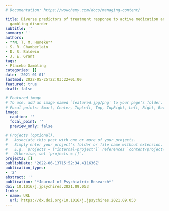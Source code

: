 ```yaml
---
# Documentation: https://wowchemy.com/docs/managing-content/

title: Diverse predictors of treatment response to active medication and placebo in
  gambling disorder
subtitle: ''
summary: ''
authors:
- **N. T. M. Huneke**
- S. R. Chamberlain
- D. S. Baldwin
- J. E. Grant
tags:
- Placebo Gambling
categories: []
date: '2021-01-01'
lastmod: 2022-05-25T22:03:22+01:00
featured: true
draft: false

# Featured image
# To use, add an image named `featured.jpg/png` to your page's folder.
# Focal points: Smart, Center, TopLeft, Top, TopRight, Left, Right, BottomLeft, Bottom, BottomRight.
image:
  caption: ''
  focal_point: ''
  preview_only: false

# Projects (optional).
#   Associate this post with one or more of your projects.
#   Simply enter your project's folder or file name without extension.
#   E.g. `projects = ["internal-project"]` references `content/project/deep-learning/index.md`.
#   Otherwise, set `projects = []`.
projects: []
publishDate: '2022-06-13T15:52:34.411636Z'
publication_types:
- '2'
abstract: ''
publication: '*Journal of Psychiatric Research*'
doi: 10.1016/j.jpsychires.2021.09.053
links:
- name: URL
  url: https://dx.doi.org/10.1016/j.jpsychires.2021.09.053
---
```


